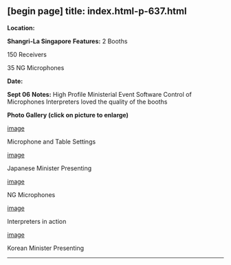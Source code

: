 [begin page]
 title: index.html-p-637.html
----------------------------------------------------------

**Location:**

**Shangri-La Singapore**    **Features:**    2 Booths

150 Receivers

35 NG Microphones

**Date:**

**Sept 06**    **Notes:**    High Profile Ministerial Event Software Control of Microphones Interpreters loved the quality of the booths

**Photo Gallery (click on picture to enlarge)**

[image](wp-content/uploads/2011/09/microphone_table_setting.jpg)

Microphone and Table Settings

[image](wp-content/uploads/2011/09/japanese_minister.jpg)

Japanese Minister Presenting

[image](wp-content/uploads/2011/09/ng_microphones.jpg)

NG Microphones

[image](wp-content/uploads/2011/09/interpreters_action.jpg)

Interpreters in action

[image](wp-content/uploads/2011/09/korean_minister.jpg)

Korean Minister Presenting




----------------------------------------------------------
